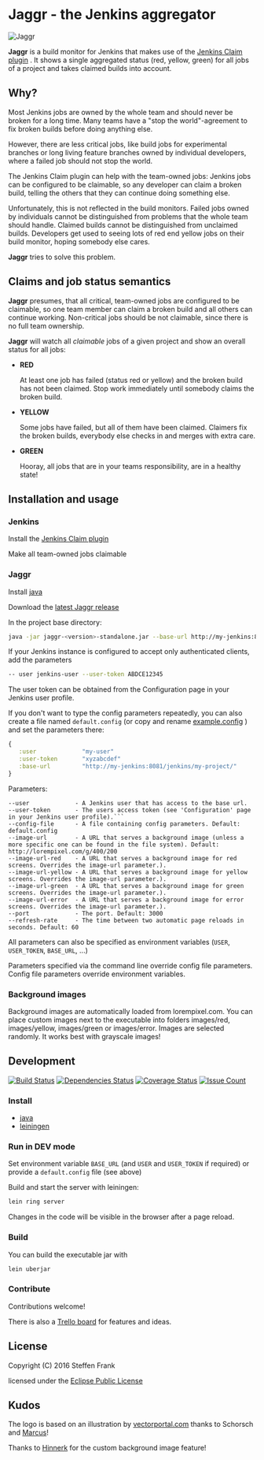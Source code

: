 # Jaggr - the Jenkins aggregator

![Jaggr](resources/public/img/jaggr-logo-and-text.png?raw=true)

**Jaggr** is a build monitor for Jenkins that makes use of the
[Jenkins Claim plugin](https://wiki.jenkins-ci.org/display/JENKINS/Claim+plugin)
. It shows a single aggregated status (red, yellow, green) for all jobs of a
project and takes claimed builds into account.

## Why?

Most Jenkins jobs are owned by the whole team and should never be broken for a
long time. Many teams have a "stop the world"-agreement to fix broken builds
before doing anything else.

However, there are less critical jobs, like build jobs for experimental branches
or long living feature branches owned by individual developers, where a failed
job should not stop the world.

The Jenkins Claim plugin can help with the team-owned jobs: Jenkins jobs can be
configured to be claimable, so any developer can claim a broken build, telling
the others that they can continue doing something else.

Unfortunately, this is not reflected in the build monitors. Failed jobs owned by
individuals cannot be distinguished from problems that the whole team should
handle. Claimed builds cannot be distinguished from unclaimed builds. Developers
get used to seeing lots of red end yellow jobs on their build monitor, hoping
somebody else cares.

**Jaggr** tries to solve this problem.

## Claims and job status semantics

**Jaggr** presumes, that all critical, team-owned jobs are configured to be
claimable, so one team member can claim a broken build and all others can
continue working. Non-critical jobs should be not claimable, since there is no
full team ownership.

**Jaggr** will watch all _claimable_ jobs of a given project and show an overall
status for all jobs:

* **RED**

    At least one job has failed (status red or yellow) and the broken build has
    not been claimed. Stop work immediately until somebody claims the broken
    build.

* **YELLOW**

    Some jobs have failed, but all of them have been claimed. Claimers fix the
    broken builds, everybody else checks in and merges with extra care.

* **GREEN**

    Hooray, all jobs that are in your teams responsibility, are in a healthy
    state!

## Installation and usage

### Jenkins

Install the [Jenkins Claim plugin](https://wiki.jenkins-ci.org/display/JENKINS/Claim+plugin)

Make all team-owned jobs claimable

### Jaggr

Install [java](http://www.oracle.com/technetwork/java/javase/downloads/jdk8-downloads-2133151.html)

Download the [latest Jaggr release](https://github.com/puffedo/jaggr/releases)

In the project base directory:

```sh
java -jar jaggr-<version>-standalone.jar --base-url http://my-jenkins:8081/jenkins/my-project/
```

If your Jenkins instance is configured to accept only authenticated clients,
add the parameters

```sh
-- user jenkins-user --user-token ABDCE12345
```

The user token can be obtained from the Configuration page in your Jenkins user profile.

If you don't want to type the config parameters repeatedly, you can also create a
file named `default.config` (or copy and rename
[example.config](https://github.com/puffedo/jaggr/blob/master/example.config) )
and set the parameters there:

```clojure
{
   :user             "my-user"
   :user-token       "xyzabcdef"
   :base-url         "http://my-jenkins:8081/jenkins/my-project/"
}
```

Parameters:

```
--user             - A Jenkins user that has access to the base url.
--user-token       - The users access token (see 'Configuration' page in your Jenkins user profile).```
--config-file      - A file containing config parameters. Default: default.config
--image-url        - A URL that serves a background image (unless a more specific one can be found in the file system). Default: http://lorempixel.com/g/400/200
--image-url-red    - A URL that serves a background image for red screens. Overrides the image-url parameter.).
--image-url-yellow - A URL that serves a background image for yellow screens. Overrides the image-url parameter.).
--image-url-green  - A URL that serves a background image for green screens. Overrides the image-url parameter.).
--image-url-error  - A URL that serves a background image for error screens. Overrides the image-url parameter.).
--port             - The port. Default: 3000
--refresh-rate     - The time between two automatic page reloads in seconds. Default: 60
```

All parameters can also be specified as environment variables (`USER`,
`USER_TOKEN`, `BASE_URL`, ...)

Parameters specified via the command line override config file parameters.
Config file parameters override environment variables.

### Background images

Background images are automatically loaded from lorempixel.com. You can place
custom images next to the executable into folders images/red, images/yellow,
images/green or images/error. Images are selected randomly. It works best
with grayscale images!

## Development

[![Build Status](https://travis-ci.org/puffedo/jaggr.svg?branch=master)](https://travis-ci.org/puffedo/jaggr)
[![Dependencies Status](https://jarkeeper.com/puffedo/jaggr/status.svg)](https://jarkeeper.com/puffedo/jaggr)
[![Coverage Status](https://coveralls.io/repos/github/puffedo/jaggr/badge.svg?branch=master)](https://coveralls.io/github/puffedo/jaggr?branch=master)
[![Issue Count](https://codeclimate.com/github/puffedo/jaggr/badges/issue_count.svg)](https://codeclimate.com/github/puffedo/jaggr)

### Install

* [java](http://www.oracle.com/technetwork/java/javase/downloads/jdk8-downloads-2133151.html)
* [leiningen](http://leiningen.org/#install)

### Run in DEV mode

Set environment variable `BASE_URL` (and `USER` and `USER_TOKEN` if required)
or provide a `default.config` file (see above)

Build and start the server with leiningen:

```sh
lein ring server
```

Changes in the code will be visible in the browser after a page reload.

### Build

You can build the executable jar with

```sh
lein uberjar
```

### Contribute

Contributions welcome!

There is also a [Trello board](https://trello.com/b/uzKqvnY8/Jaggr) for features
and ideas.

## License

Copyright (C) 2016 Steffen Frank

licensed under the
[Eclipse Public License](http://www.eclipse.org/legal/epl-v10.html)

## Kudos

The logo is based on an illustration by
[vectorportal.com](http://www.vectorportal.com/subcategory/167/MICK-JAGGER-VECTOR-ILLUSTRATION.eps/ifile/10647/detailtest.asp)
thanks to Schorsch and [Marcus](https://github.com/molk)!

Thanks to [Hinnerk](https://github.com/hinnerkoetting) for the custom background
image feature!
